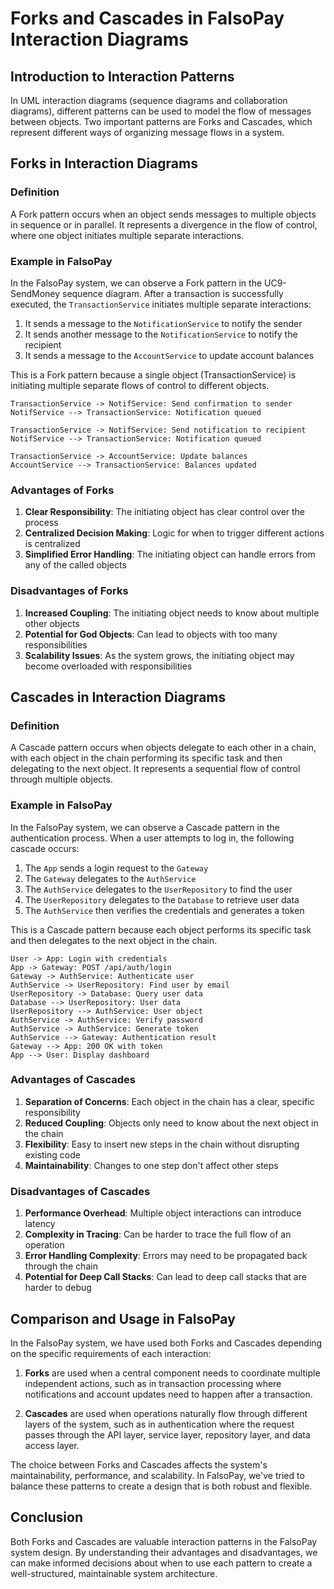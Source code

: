 # Forks and Cascades in FalsoPay Interaction Diagrams

## Introduction to Interaction Patterns

In UML interaction diagrams (sequence diagrams and collaboration diagrams), different patterns can be used to model the flow of messages between objects. Two important patterns are Forks and Cascades, which represent different ways of organizing message flows in a system.

## Forks in Interaction Diagrams

### Definition
A Fork pattern occurs when an object sends messages to multiple objects in sequence or in parallel. It represents a divergence in the flow of control, where one object initiates multiple separate interactions.

### Example in FalsoPay
In the FalsoPay system, we can observe a Fork pattern in the UC9-SendMoney sequence diagram. After a transaction is successfully executed, the `TransactionService` initiates multiple separate interactions:

1. It sends a message to the `NotificationService` to notify the sender
2. It sends another message to the `NotificationService` to notify the recipient
3. It sends a message to the `AccountService` to update account balances

This is a Fork pattern because a single object (TransactionService) is initiating multiple separate flows of control to different objects.

```
TransactionService -> NotifService: Send confirmation to sender
NotifService --> TransactionService: Notification queued

TransactionService -> NotifService: Send notification to recipient
NotifService --> TransactionService: Notification queued

TransactionService -> AccountService: Update balances
AccountService --> TransactionService: Balances updated
```

### Advantages of Forks
1. **Clear Responsibility**: The initiating object has clear control over the process
2. **Centralized Decision Making**: Logic for when to trigger different actions is centralized
3. **Simplified Error Handling**: The initiating object can handle errors from any of the called objects

### Disadvantages of Forks
1. **Increased Coupling**: The initiating object needs to know about multiple other objects
2. **Potential for God Objects**: Can lead to objects with too many responsibilities
3. **Scalability Issues**: As the system grows, the initiating object may become overloaded with responsibilities

## Cascades in Interaction Diagrams

### Definition
A Cascade pattern occurs when objects delegate to each other in a chain, with each object in the chain performing its specific task and then delegating to the next object. It represents a sequential flow of control through multiple objects.

### Example in FalsoPay
In the FalsoPay system, we can observe a Cascade pattern in the authentication process. When a user attempts to log in, the following cascade occurs:

1. The `App` sends a login request to the `Gateway`
2. The `Gateway` delegates to the `AuthService`
3. The `AuthService` delegates to the `UserRepository` to find the user
4. The `UserRepository` delegates to the `Database` to retrieve user data
5. The `AuthService` then verifies the credentials and generates a token

This is a Cascade pattern because each object performs its specific task and then delegates to the next object in the chain.

```
User -> App: Login with credentials
App -> Gateway: POST /api/auth/login
Gateway -> AuthService: Authenticate user
AuthService -> UserRepository: Find user by email
UserRepository -> Database: Query user data
Database --> UserRepository: User data
UserRepository --> AuthService: User object
AuthService -> AuthService: Verify password
AuthService -> AuthService: Generate token
AuthService --> Gateway: Authentication result
Gateway --> App: 200 OK with token
App --> User: Display dashboard
```

### Advantages of Cascades
1. **Separation of Concerns**: Each object in the chain has a clear, specific responsibility
2. **Reduced Coupling**: Objects only need to know about the next object in the chain
3. **Flexibility**: Easy to insert new steps in the chain without disrupting existing code
4. **Maintainability**: Changes to one step don't affect other steps

### Disadvantages of Cascades
1. **Performance Overhead**: Multiple object interactions can introduce latency
2. **Complexity in Tracing**: Can be harder to trace the full flow of an operation
3. **Error Handling Complexity**: Errors may need to be propagated back through the chain
4. **Potential for Deep Call Stacks**: Can lead to deep call stacks that are harder to debug

## Comparison and Usage in FalsoPay

In the FalsoPay system, we have used both Forks and Cascades depending on the specific requirements of each interaction:

1. **Forks** are used when a central component needs to coordinate multiple independent actions, such as in transaction processing where notifications and account updates need to happen after a transaction.

2. **Cascades** are used when operations naturally flow through different layers of the system, such as in authentication where the request passes through the API layer, service layer, repository layer, and data access layer.

The choice between Forks and Cascades affects the system's maintainability, performance, and scalability. In FalsoPay, we've tried to balance these patterns to create a design that is both robust and flexible.

## Conclusion

Both Forks and Cascades are valuable interaction patterns in the FalsoPay system design. By understanding their advantages and disadvantages, we can make informed decisions about when to use each pattern to create a well-structured, maintainable system architecture. 